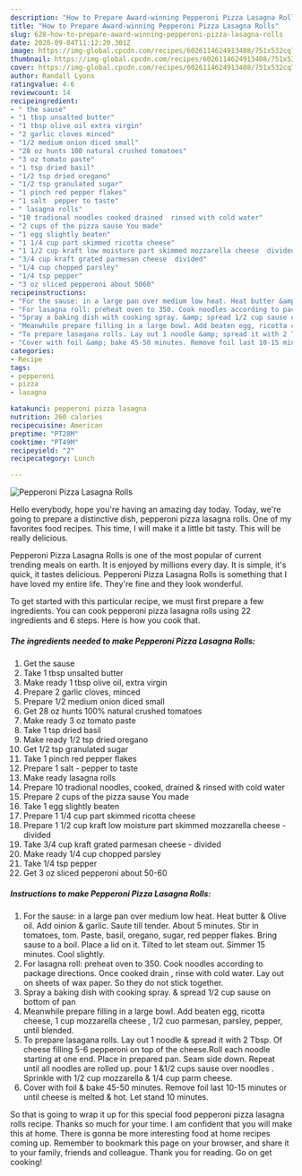 ```yaml
---
description: "How to Prepare Award-winning Pepperoni Pizza Lasagna Rolls"
title: "How to Prepare Award-winning Pepperoni Pizza Lasagna Rolls"
slug: 628-how-to-prepare-award-winning-pepperoni-pizza-lasagna-rolls
date: 2020-09-04T11:12:20.301Z
image: https://img-global.cpcdn.com/recipes/6026114624913408/751x532cq70/pepperoni-pizza-lasagna-rolls-recipe-main-photo.jpg
thumbnail: https://img-global.cpcdn.com/recipes/6026114624913408/751x532cq70/pepperoni-pizza-lasagna-rolls-recipe-main-photo.jpg
cover: https://img-global.cpcdn.com/recipes/6026114624913408/751x532cq70/pepperoni-pizza-lasagna-rolls-recipe-main-photo.jpg
author: Randall Lyons
ratingvalue: 4.6
reviewcount: 14
recipeingredient:
- " the sause"
- "1 tbsp unsalted butter"
- "1 tbsp olive oil extra virgin"
- "2 garlic cloves minced"
- "1/2 medium onion diced small"
- "28 oz hunts 100 natural crushed tomatoes"
- "3 oz tomato paste"
- "1 tsp dried basil"
- "1/2 tsp dried oregano"
- "1/2 tsp granulated sugar"
- "1 pinch red pepper flakes"
- "1 salt  pepper to taste"
- " lasagna rolls"
- "10 tradional noodles cooked drained  rinsed with cold water"
- "2 cups of the pizza sause You made"
- "1 egg slightly beaten"
- "1 1/4 cup part skimmed ricotta cheese"
- "1 1/2 cup kraft low moisture part skimmed mozzarella cheese  divided"
- "3/4 cup kraft grated parmesan cheese  divided"
- "1/4 cup chopped parsley"
- "1/4 tsp pepper"
- "3 oz sliced pepperoni about 5060"
recipeinstructions:
- "For the sause: in a large pan over medium low heat. Heat butter &amp; Olive oil. Add oinion &amp; garlic. Saute till tender. About 5 minutes. Stir in tomatoes, tom. Paste, basil, oregano, sugar, red pepper flakes. Bring sause to a boil. Place a lid on it. Tilted to let steam out.  Simmer 15 minutes. Cool slightly."
- "For lasagna roll: preheat oven to 350. Cook noodles according to package directions.  Once cooked drain , rinse with cold water. Lay out on sheets of wax paper. So they do not stick together."
- "Spray a baking dish with cooking spray. &amp; spread 1/2 cup sause on bottom of pan"
- "Meanwhile prepare filling in a large bowl. Add beaten egg, ricotta cheese, 1 cup mozzarella cheese , 1/2 cuo parmesan,  parsley, pepper, until blended."
- "To prepare lasagana rolls. Lay out 1 noodle &amp; spread it with 2 Tbsp. Of cheese filling  5-6 pepperoni on top of the cheese.Roll each noodle starting at one end. Place in prepared pan. Seam side down. Repeat until all noodles are rolled up.   pour 1 &amp;1/2 cups sause over noodles . Sprinkle with 1/2 cup mozzarella &amp; 1/4 cup parm cheese."
- "Cover with foil &amp; bake 45-50 minutes. Remove foil last 10-15 minutes or until cheese is melted &amp; hot. Let stand 10 minutes."
categories:
- Recipe
tags:
- pepperoni
- pizza
- lasagna

katakunci: pepperoni pizza lasagna 
nutrition: 260 calories
recipecuisine: American
preptime: "PT28M"
cooktime: "PT49M"
recipeyield: "2"
recipecategory: Lunch

---
```



![Pepperoni Pizza Lasagna Rolls](https://img-global.cpcdn.com/recipes/6026114624913408/751x532cq70/pepperoni-pizza-lasagna-rolls-recipe-main-photo.jpg)

Hello everybody, hope you're having an amazing day today. Today, we're going to prepare a distinctive dish, pepperoni pizza lasagna rolls. One of my favorites food recipes. This time, I will make it a little bit tasty. This will be really delicious.



Pepperoni Pizza Lasagna Rolls is one of the most popular of current trending meals on earth. It is enjoyed by millions every day. It is simple, it's quick, it tastes delicious. Pepperoni Pizza Lasagna Rolls is something that I have loved my entire life. They're fine and they look wonderful.


To get started with this particular recipe, we must first prepare a few ingredients. You can cook pepperoni pizza lasagna rolls using 22 ingredients and 6 steps. Here is how you cook that.

<!--inarticleads1-->

##### The ingredients needed to make Pepperoni Pizza Lasagna Rolls:

1. Get  the sause
1. Take 1 tbsp unsalted butter
1. Make ready 1 tbsp olive oil, extra virgin
1. Prepare 2 garlic cloves, minced
1. Prepare 1/2 medium onion diced small
1. Get 28 oz hunts 100% natural crushed tomatoes
1. Make ready 3 oz tomato paste
1. Take 1 tsp dried basil
1. Make ready 1/2 tsp dried oregano
1. Get 1/2 tsp granulated sugar
1. Take 1 pinch red pepper flakes
1. Prepare 1 salt - pepper to taste
1. Make ready  lasagna rolls
1. Prepare 10 tradional noodles, cooked, drained &amp; rinsed with cold water
1. Prepare 2 cups of the pizza sause You made
1. Take 1 egg slightly beaten
1. Prepare 1 1/4 cup part skimmed ricotta cheese
1. Prepare 1 1/2 cup kraft low moisture part skimmed mozzarella cheese - divided
1. Take 3/4 cup kraft grated parmesan cheese - divided
1. Make ready 1/4 cup chopped parsley
1. Take 1/4 tsp pepper
1. Get 3 oz sliced pepperoni about 50-60




<!--inarticleads2-->

##### Instructions to make Pepperoni Pizza Lasagna Rolls:

1. For the sause: in a large pan over medium low heat. Heat butter &amp; Olive oil. Add oinion &amp; garlic. Saute till tender. About 5 minutes. Stir in tomatoes, tom. Paste, basil, oregano, sugar, red pepper flakes. Bring sause to a boil. Place a lid on it. Tilted to let steam out.  Simmer 15 minutes. Cool slightly.
1. For lasagna roll: preheat oven to 350. Cook noodles according to package directions.  Once cooked drain , rinse with cold water. Lay out on sheets of wax paper. So they do not stick together.
1. Spray a baking dish with cooking spray. &amp; spread 1/2 cup sause on bottom of pan
1. Meanwhile prepare filling in a large bowl. Add beaten egg, ricotta cheese, 1 cup mozzarella cheese , 1/2 cuo parmesan,  parsley, pepper, until blended.
1. To prepare lasagana rolls. Lay out 1 noodle &amp; spread it with 2 Tbsp. Of cheese filling  5-6 pepperoni on top of the cheese.Roll each noodle starting at one end. Place in prepared pan. Seam side down. Repeat until all noodles are rolled up.   pour 1 &amp;1/2 cups sause over noodles . Sprinkle with 1/2 cup mozzarella &amp; 1/4 cup parm cheese.
1. Cover with foil &amp; bake 45-50 minutes. Remove foil last 10-15 minutes or until cheese is melted &amp; hot. Let stand 10 minutes.




So that is going to wrap it up for this special food pepperoni pizza lasagna rolls recipe. Thanks so much for your time. I am confident that you will make this at home. There is gonna be more interesting food at home recipes coming up. Remember to bookmark this page on your browser, and share it to your family, friends and colleague. Thank you for reading. Go on get cooking!
